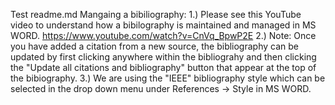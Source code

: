 Test readme.md
Mangaing a bibiliography:
	1.) Please see this YouTube video to understand how a bibilography is maintained and managed in MS WORD.
		https://www.youtube.com/watch?v=CnVq_BpwP2E 
	2.) Note: Once you have added a citation from a new source, the bibliography can be updated by first clicking
	anywhere within the bibliograhy and then clicking the "Update all citations and bibliography" button that appear	at the top of the bibiography.
	3.) We are using the "IEEE" bibliography style which can be selected in the drop down menu under
	References -> Style in MS WORD. 
